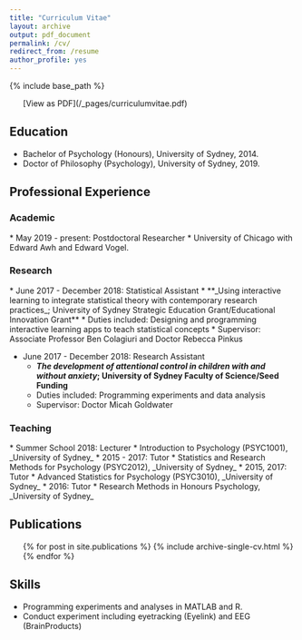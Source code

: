 ```yaml
---
title: "Curriculum Vitae"
layout: archive
output: pdf_document
permalink: /cv/
redirect_from: /resume
author_profile: yes
---
```


{% include base_path %}

<ul>[View as PDF](/_pages/curriculumvitae.pdf)</ul>

Education
-----
* Bachelor of Psychology (Honours), University of Sydney, 2014.
* Doctor of Philosophy (Psychology), University of Sydney, 2019.

Professional Experience
------
<h3> Academic </h3>
* May 2019 - present: Postdoctoral Researcher
 * University of Chicago with Edward Awh and Edward Vogel.

<h3> Research </h3>
* June 2017 - December 2018: Statistical Assistant
  * **_Using interactive learning to integrate statistical theory with contemporary research practices_; University of Sydney Strategic Education Grant/Educational Innovation Grant**
  * Duties included: Designing and programming interactive learning apps to teach statistical concepts
  * Supervisor: Associate Professor Ben Colagiuri and Doctor Rebecca Pinkus

* June 2017 - December 2018: Research Assistant
  * **_The development of attentional control in children with and without anxiety_; University of Sydney Faculty of Science/Seed Funding**
  * Duties included: Programming experiments and data analysis
  * Supervisor: Doctor Micah Goldwater

<h3> Teaching </h3>
* Summer School 2018: Lecturer
  * Introduction to Psychology (PSYC1001), _University of Sydney_
* 2015 - 2017: Tutor
	* Statistics and Research Methods for Psychology (PSYC2012), _University of Sydney_
* 2015, 2017: Tutor
  * Advanced Statistics for Psychology (PSYC3010), _University of Sydney_
* 2016: Tutor
  * Research Methods in Honours Psychology, _University of Sydney_

Publications
-----
  <ul>{% for post in site.publications %}
    {% include archive-single-cv.html %}
  {% endfor %}</ul>

Skills
-----
* Programming experiments and analyses in MATLAB and R.
* Conduct experiment including eyetracking (Eyelink) and EEG (BrainProducts)

